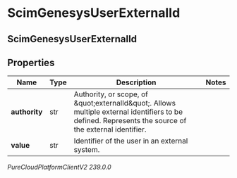 # ScimGenesysUserExternalId

## ScimGenesysUserExternalId

## Properties

|Name | Type | Description | Notes|
|------------ | ------------- | ------------- | -------------|
| **authority** | str | Authority, or scope, of \&quot;externalId\&quot;. Allows multiple external identifiers to be defined. Represents the source of the external identifier. | |
| **value** | str | Identifier of the user in an external system. | |



_PureCloudPlatformClientV2 239.0.0_
